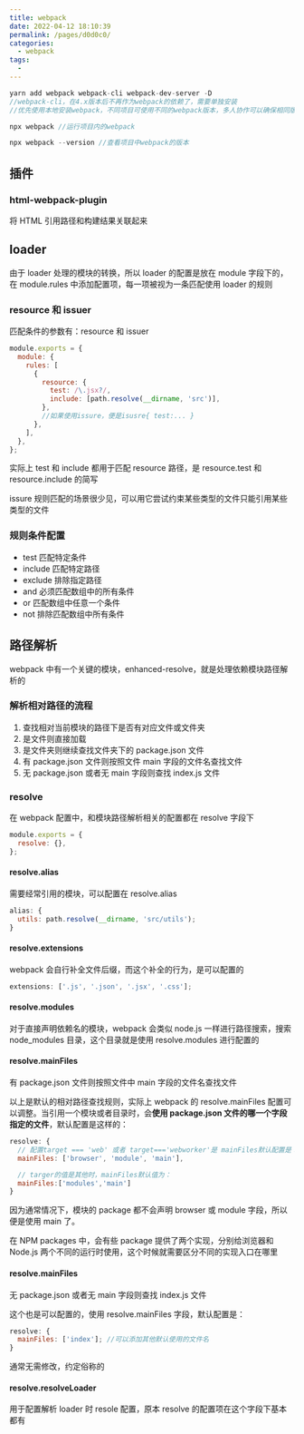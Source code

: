 ```yaml
---
title: webpack
date: 2022-04-12 18:10:39
permalink: /pages/d0d0c0/
categories:
  - webpack
tags:
  -
---
```


```js
yarn add webpack webpack-cli webpack-dev-server -D
//webpack-cli，在4.x版本后不再作为webpack的依赖了，需要单独安装
//优先使用本地安装webpack，不同项目可使用不同的webpack版本，多人协作可以确保相同版本的webpack

npx webpack //运行项目内的webpack

npx webpack --version //查看项目中webpack的版本
```

## 插件

### html-webpack-plugin

将 HTML 引用路径和构建结果关联起来

## loader

由于 loader 处理的模块的转换，所以 loader 的配置是放在 module 字段下的，在 module.rules 中添加配置项，每一项被视为一条匹配使用 loader 的规则

### resource 和 issuer

匹配条件的参数有：resource 和 issuer

```js
module.exports = {
  module: {
    rules: [
      {
        resource: {
          test: /\.jsx?/,
          include: [path.resolve(__dirname, 'src')],
        },
        //如果使用issure，便是isusre{ test:... }
      },
    ],
  },
};
```

实际上 test 和 include 都用于匹配 resource 路径，是 resource.test 和 resource.include 的简写

issure 规则匹配的场景很少见，可以用它尝试约束某些类型的文件只能引用某些类型的文件

### 规则条件配置

- test 匹配特定条件
- include 匹配特定路径
- exclude 排除指定路径
- and 必须匹配数组中的所有条件
- or 匹配数组中任意一个条件
- not 排除匹配数组中所有条件

## 路径解析

webpack 中有一个关键的模块，enhanced-resolve，就是处理依赖模块路径解析的

### 解析相对路径的流程

1. 查找相对当前模块的路径下是否有对应文件或文件夹
2. 是文件则直接加载
3. 是文件夹则继续查找文件夹下的 package.json 文件
4. 有 package.json 文件则按照文件 main 字段的文件名查找文件
5. 无 package.json 或者无 main 字段则查找 index.js 文件

### resolve

在 webpack 配置中，和模块路径解析相关的配置都在 resolve 字段下

```js
module.exports = {
  resolve: {},
};
```

#### resolve.alias

需要经常引用的模块，可以配置在 resolve.alias

```js
alias: {
  utils: path.resolve(__dirname, 'src/utils');
}
```

#### resolve.extensions

webpack 会自行补全文件后缀，而这个补全的行为，是可以配置的

```js
extensions: ['.js', '.json', '.jsx', '.css'];
```

#### resolve.modules

对于直接声明依赖名的模块，webpack 会类似 node.js 一样进行路径搜索，搜索 node_modules 目录，这个目录就是使用 resolve.modules 进行配置的

#### resolve.mainFiles

有 package.json 文件则按照文件中 main 字段的文件名查找文件

以上是默认的相对路径查找规则，实际上 webpack 的 resolve.mainFiles 配置可以调整。当引用一个模块或者目录时，会**使用 package.json 文件的哪一个字段指定的文件**，默认配置是这样的：

```js
resolve: {
  // 配置target === 'web' 或者 target==='webworker'是 mainFiles默认配置是：
  mainFiles: ['browser', 'module', 'main'],

  // targer的值是其他时，mainFiles默认值为：
  mainFiles:['modules','main']
}
```

因为通常情况下，模块的 package 都不会声明 browser 或 module 字段，所以便是使用 main 了。

在 NPM packages 中，会有些 package 提供了两个实现，分别给浏览器和 Node.js 两个不同的运行时使用，这个时候就需要区分不同的实现入口在哪里

#### resolve.mainFiles

无 package.json 或者无 main 字段则查找 index.js 文件

这个也是可以配置的，使用 resolve.mainFiles 字段，默认配置是：

```js
resolve: {
  mainFiles: ['index']; //可以添加其他默认使用的文件名
}
```

通常无需修改，约定俗称的

#### resolve.resolveLoader

用于配置解析 loader 时 resole 配置，原本 resolve 的配置项在这个字段下基本都有
